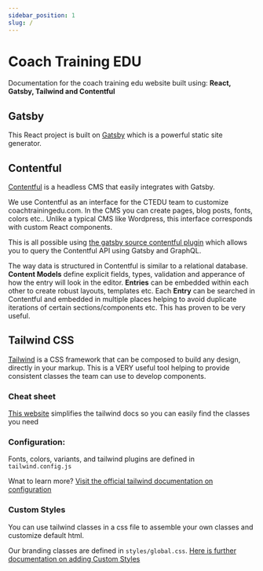 ```yaml
---
sidebar_position: 1
slug: /
---
```


# Coach Training EDU

Documentation for the coach training edu website built using: **React, Gatsby, Tailwind and Contentful**

## Gatsby

This React project is built on [Gatsby](https://www.gatsbyjs.com/) which is a powerful static site generator.

<!-- #### Basic Commands:
Start development server
```
gatsby develop
```
Generate build
```
gatsby build
```
Clean 
```
gatsby clean
``` -->

## Contentful
[Contentful](https://www.contentful.com/) is a headless CMS that easily integrates with Gatsby.

We use Contentful as an interface for the CTEDU team to customize coachtrainingedu.com. In the CMS you can create pages, blog posts, fonts, colors etc..
Unlike a typical CMS like Wordpress, this interface corresponds with custom React components.

This is all possible using [the gatsby source contentful plugin](https://www.gatsbyjs.com/plugins/gatsby-source-contentful/) which allows you to query the Contentful API using Gatsby and GraphQL.

The way data is structured in Contentful is similar to a relational database. **Content Models** define explicit fields, types, validation and apperance of how the entry will look in the editor. **Entries** can be embedded within each other to create robust layouts, templates etc. Each **Entry** can be searched in Contentful and embedded in multiple places helping to avoid duplicate iterations of certain sections/components etc. This has proven to be very useful.


<!-- Here is an example of a content model utilizing the type "References" which allows for nesting of other entries.

![Content Model Example](/img/content-model-example.png) -->

## Tailwind CSS
[Tailwind](https://tailwindcss.com/) is a CSS framework that can be composed to build any design, directly in your markup. This is a VERY useful tool helping to provide consistent classes the team can use to develop components.

### Cheat sheet

[This website](https://tailwindcomponents.com/cheatsheet/) simplifies the tailwind docs so you can easily find the classes you need

### Configuration:

Fonts, colors, variants, and tailwind plugins are defined in `tailwind.config.js`

Wnat to learn more? [Visit the official tailwind documentation on configuration](https://tailwindcss.com/docs/configuration#creating-your-configuration-file)

### Custom Styles

You can use tailwind classes in a css file to assemble your own classes and customize default html.

Our branding classes are defined in `styles/global.css`. [Here is further documentation on adding Custom Styles](https://tailwindcss.com/docs/adding-custom-styles#using-css-and-layer)